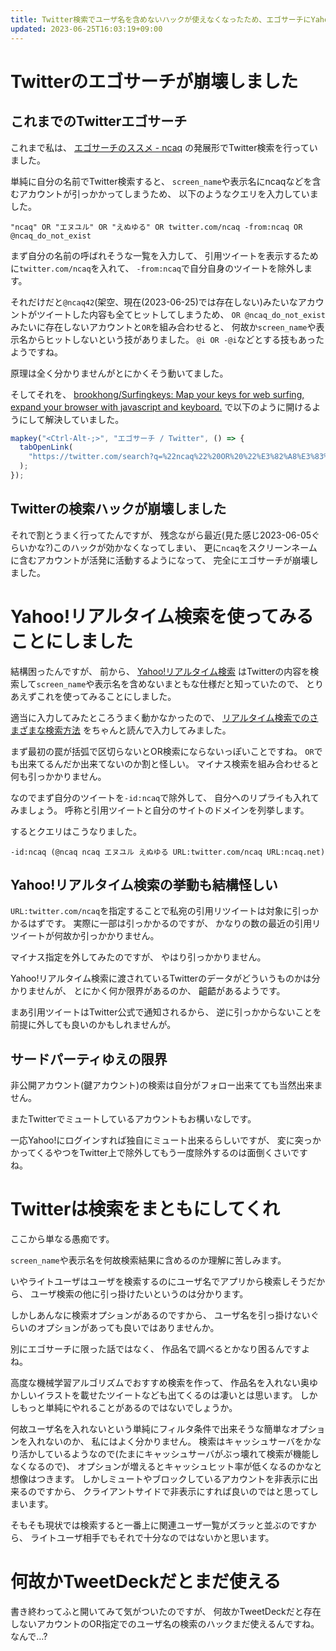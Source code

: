 ```yaml
---
title: Twitter検索でユーザ名を含めないハックが使えなくなったため、エゴサーチにYahoo!リアルタイム検索を使います
updated: 2023-06-25T16:03:19+09:00
---
```


# Twitterのエゴサーチが崩壊しました

## これまでのTwitterエゴサーチ

これまで私は、
[エゴサーチのススメ - ncaq](https://www.ncaq.net/2017/04/23/)
の発展形でTwitter検索を行っていました。

単純に自分の名前でTwitter検索すると、
`screen_name`や表示名にncaqなどを含むアカウントが引っかかってしまうため、
以下のようなクエリを入力していました。

`"ncaq" OR "エヌユル" OR "えぬゆる" OR twitter.com/ncaq -from:ncaq OR @ncaq_do_not_exist`

まず自分の名前の呼ばれそうな一覧を入力して、
引用ツイートを表示するために`twitter.com/ncaq`を入れて、
`-from:ncaq`で自分自身のツイートを除外します。

それだけだと`@ncaq42`(架空、現在(2023-06-25)では存在しない)みたいなアカウントがツイートした内容も全てヒットしてしまうため、
`OR @ncaq_do_not_exist`みたいに存在しないアカウントと`OR`を組み合わせると、
何故か`screen_name`や表示名からヒットしないという技がありました。
`@i OR -@i`などとする技もあったようですね。

原理は全く分かりませんがとにかくそう動いてました。

そしてそれを、
[brookhong/Surfingkeys: Map your keys for web surfing, expand your browser with javascript and keyboard.](https://github.com/brookhong/Surfingkeys)
で以下のように開けるようにして解決していました。

~~~js
mapkey("<Ctrl-Alt-;>", "エゴサーチ / Twitter", () => {
  tabOpenLink(
    "https://twitter.com/search?q=%22ncaq%22%20OR%20%22%E3%82%A8%E3%83%8C%E3%83%A6%E3%83%AB%22%20OR%20%22%E3%81%88%E3%81%AC%E3%82%86%E3%82%8B%22%20OR%20twitter.com%2Fncaq%20-from%3Ancaq%20OR%20%40ncaq_do_not_exist&f=live"
  );
});
~~~

## Twitterの検索ハックが崩壊しました

それで割とうまく行ってたんですが、
残念ながら最近(見た感じ2023-06-05ぐらいかな?)このハックが効かなくなってしまい、
更に`ncaq`をスクリーンネームに含むアカウントが活発に活動するようになって、
完全にエゴサーチが崩壊しました。

# Yahoo!リアルタイム検索を使ってみることにしました

結構困ったんですが、
前から、
[Yahoo!リアルタイム検索](https://search.yahoo.co.jp/realtime)
はTwitterの内容を検索して`screen_name`や表示名を含めないまともな仕様だと知っていたので、
とりあえずこれを使ってみることにしました。

適当に入力してみたところうまく動かなかったので、
[リアルタイム検索でのさまざまな検索方法](https://support.yahoo-net.jp/SccRealtime/s/article/H000011629)
をちゃんと読んで入力してみました。

まず最初の罠が括弧で区切らないとOR検索にならないっぽいことですね。
`OR`でも出来てるんだか出来てないのか割と怪しい。
マイナス検索を組み合わせると何も引っかかりません。

なのでまず自分のツイートを`-id:ncaq`で除外して、
自分へのリプライも入れてみましょう。
呼称と引用ツイートと自分のサイトのドメインを列挙します。

するとクエリはこうなりました。

`-id:ncaq (@ncaq ncaq エヌユル えぬゆる URL:twitter.com/ncaq URL:ncaq.net)`

## Yahoo!リアルタイム検索の挙動も結構怪しい

`URL:twitter.com/ncaq`を指定することで私宛の引用リツイートは対象に引っかかるはずです。
実際に一部は引っかかるのですが、
かなりの数の最近の引用リツイートが何故か引っかかりません。

マイナス指定を外してみたのですが、
やはり引っかかりません。

Yahoo!リアルタイム検索に渡されているTwitterのデータがどういうものかは分かりませんが、
とにかく何か限界があるのか、
齟齬があるようです。

まあ引用ツイートはTwitter公式で通知されるから、
逆に引っかからないことを前提に外しても良いのかもしれませんが。

## サードパーティゆえの限界

非公開アカウント(鍵アカウント)の検索は自分がフォロー出来てても当然出来ません。

またTwitterでミュートしているアカウントもお構いなしです。

一応Yahoo!にログインすれば独自にミュート出来るらしいですが、
変に突っかかってくるやつをTwitter上で除外してもう一度除外するのは面倒くさいですね。

# Twitterは検索をまともにしてくれ

ここから単なる愚痴です。

`screen_name`や表示名を何故検索結果に含めるのか理解に苦しみます。

いやライトユーザはユーザを検索するのにユーザ名でアプリから検索しそうだから、
ユーザ検索の他に引っ掛けたいというのは分かります。

しかしあんなに検索オプションがあるのですから、
ユーザ名を引っ掛けないぐらいのオプションがあっても良いではありませんか。

別にエゴサーチに限った話ではなく、
作品名で調べるとかなり困るんですよね。

高度な機械学習アルゴリズムでおすすめ検索を作って、
作品名を入れない奥ゆかしいイラストを載せたツイートなども出てくるのは凄いとは思います。
しかしもっと単純にやれることがあるのではないでしょうか。

何故ユーザ名を入れないという単純にフィルタ条件で出来そうな簡単なオプションを入れないのか、
私にはよく分かりません。
検索はキャッシュサーバをかなり活かしているようなので(たまにキャッシュサーバがぶっ壊れて検索が機能しなくなるので)、
オプションが増えるとキャッシュヒット率が低くなるのかなと想像はつきます。
しかしミュートやブロックしているアカウントを非表示に出来るのですから、
クライアントサイドで非表示にすれば良いのではと思ってしまいます。

そもそも現状では検索すると一番上に関連ユーザ一覧がズラッと並ぶのですから、
ライトユーザ相手でもそれで十分なのではないかと思います。

# 何故かTweetDeckだとまだ使える

書き終わってふと開いてみて気がついたのですが、
何故かTweetDeckだと存在しないアカウントのOR指定でのユーザ名の検索のハックまだ使えるんですね。
なんで…?
